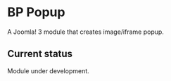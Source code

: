 # BP Popup
A Joomla! 3 module that creates image/iframe popup.

## Current status
Module under development.
